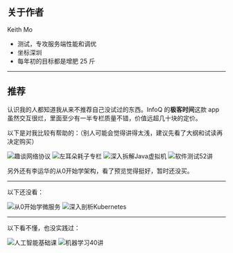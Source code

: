 
## 关于作者

Keith Mo

- 测试，专攻服务端性能和调优
- 坐标深圳
- 每年初的目标都是增肥 25 斤

---

## 推荐

认识我的人都知道我从来不推荐自己没试过的东西。InfoQ 的**极客时间**这款 app 虽然交互很烂，里面至少有一半专栏质量不错，价值远超几十块的定价。

以下是对我比较有帮助的：（别人可能会觉得讲得太浅，建议先看了大纲和试读再决定购买）

![趣谈网络协议](http://keithmo.me/img/share/online-course/1535505763345.jpg)
![左耳朵耗子专栏](http://keithmo.me/img/share/online-course/1535505747044.jpg)
![深入拆解Java虚拟机](http://keithmo.me/img/share/online-course/1535505909003.jpg)
![软件测试52讲](http://keithmo.me/img/share/online-course/1535505891125.jpg)

另外还有李运华的从0开始学架构，看了预览觉得挺好，暂时还没买。

---

以下还没看：

![从0开始学微服务](http://keithmo.me/img/share/online-course/1535505925009.jpg)
![深入剖析Kubernetes](http://keithmo.me/img/share/online-course/1535505938518.jpg)

---

以下看不懂，也没实践过：

![人工智能基础课](http://keithmo.me/img/share/online-course/1535505871423.jpg)
![机器学习40讲](http://keithmo.me/img/share/online-course/1535505856462.jpg)
